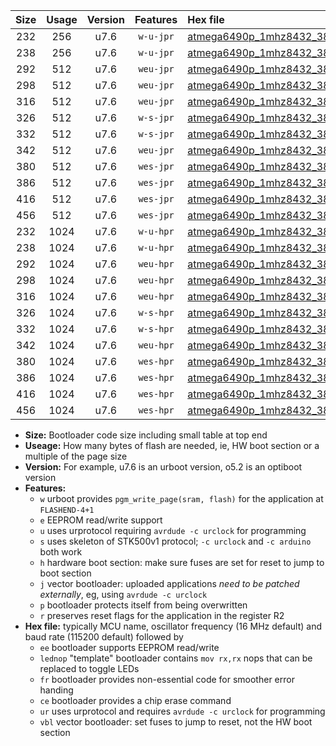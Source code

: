 |Size|Usage|Version|Features|Hex file|
|:-:|:-:|:-:|:-:|:--|
|232|256|u7.6|`w-u-jpr`|[atmega6490p_1mhz8432_38400bps_ur_vbl.hex](https://raw.githubusercontent.com/stefanrueger/urboot/main/atmega6490p_1mhz8432_38400bps_ur_vbl.hex)|
|238|256|u7.6|`w-u-jpr`|[atmega6490p_1mhz8432_38400bps_lednop_ur_vbl.hex](https://raw.githubusercontent.com/stefanrueger/urboot/main/atmega6490p_1mhz8432_38400bps_lednop_ur_vbl.hex)|
|292|512|u7.6|`weu-jpr`|[atmega6490p_1mhz8432_38400bps_ee_ur_vbl.hex](https://raw.githubusercontent.com/stefanrueger/urboot/main/atmega6490p_1mhz8432_38400bps_ee_ur_vbl.hex)|
|298|512|u7.6|`weu-jpr`|[atmega6490p_1mhz8432_38400bps_ee_lednop_ur_vbl.hex](https://raw.githubusercontent.com/stefanrueger/urboot/main/atmega6490p_1mhz8432_38400bps_ee_lednop_ur_vbl.hex)|
|316|512|u7.6|`weu-jpr`|[atmega6490p_1mhz8432_38400bps_ee_lednop_fr_ur_vbl.hex](https://raw.githubusercontent.com/stefanrueger/urboot/main/atmega6490p_1mhz8432_38400bps_ee_lednop_fr_ur_vbl.hex)|
|326|512|u7.6|`w-s-jpr`|[atmega6490p_1mhz8432_38400bps_vbl.hex](https://raw.githubusercontent.com/stefanrueger/urboot/main/atmega6490p_1mhz8432_38400bps_vbl.hex)|
|332|512|u7.6|`w-s-jpr`|[atmega6490p_1mhz8432_38400bps_lednop_vbl.hex](https://raw.githubusercontent.com/stefanrueger/urboot/main/atmega6490p_1mhz8432_38400bps_lednop_vbl.hex)|
|342|512|u7.6|`weu-jpr`|[atmega6490p_1mhz8432_38400bps_ee_lednop_fr_ce_ur_vbl.hex](https://raw.githubusercontent.com/stefanrueger/urboot/main/atmega6490p_1mhz8432_38400bps_ee_lednop_fr_ce_ur_vbl.hex)|
|380|512|u7.6|`wes-jpr`|[atmega6490p_1mhz8432_38400bps_ee_vbl.hex](https://raw.githubusercontent.com/stefanrueger/urboot/main/atmega6490p_1mhz8432_38400bps_ee_vbl.hex)|
|386|512|u7.6|`wes-jpr`|[atmega6490p_1mhz8432_38400bps_ee_lednop_vbl.hex](https://raw.githubusercontent.com/stefanrueger/urboot/main/atmega6490p_1mhz8432_38400bps_ee_lednop_vbl.hex)|
|416|512|u7.6|`wes-jpr`|[atmega6490p_1mhz8432_38400bps_ee_lednop_fr_vbl.hex](https://raw.githubusercontent.com/stefanrueger/urboot/main/atmega6490p_1mhz8432_38400bps_ee_lednop_fr_vbl.hex)|
|456|512|u7.6|`wes-jpr`|[atmega6490p_1mhz8432_38400bps_ee_lednop_fr_ce_vbl.hex](https://raw.githubusercontent.com/stefanrueger/urboot/main/atmega6490p_1mhz8432_38400bps_ee_lednop_fr_ce_vbl.hex)|
|232|1024|u7.6|`w-u-hpr`|[atmega6490p_1mhz8432_38400bps_ur.hex](https://raw.githubusercontent.com/stefanrueger/urboot/main/atmega6490p_1mhz8432_38400bps_ur.hex)|
|238|1024|u7.6|`w-u-hpr`|[atmega6490p_1mhz8432_38400bps_lednop_ur.hex](https://raw.githubusercontent.com/stefanrueger/urboot/main/atmega6490p_1mhz8432_38400bps_lednop_ur.hex)|
|292|1024|u7.6|`weu-hpr`|[atmega6490p_1mhz8432_38400bps_ee_ur.hex](https://raw.githubusercontent.com/stefanrueger/urboot/main/atmega6490p_1mhz8432_38400bps_ee_ur.hex)|
|298|1024|u7.6|`weu-hpr`|[atmega6490p_1mhz8432_38400bps_ee_lednop_ur.hex](https://raw.githubusercontent.com/stefanrueger/urboot/main/atmega6490p_1mhz8432_38400bps_ee_lednop_ur.hex)|
|316|1024|u7.6|`weu-hpr`|[atmega6490p_1mhz8432_38400bps_ee_lednop_fr_ur.hex](https://raw.githubusercontent.com/stefanrueger/urboot/main/atmega6490p_1mhz8432_38400bps_ee_lednop_fr_ur.hex)|
|326|1024|u7.6|`w-s-hpr`|[atmega6490p_1mhz8432_38400bps.hex](https://raw.githubusercontent.com/stefanrueger/urboot/main/atmega6490p_1mhz8432_38400bps.hex)|
|332|1024|u7.6|`w-s-hpr`|[atmega6490p_1mhz8432_38400bps_lednop.hex](https://raw.githubusercontent.com/stefanrueger/urboot/main/atmega6490p_1mhz8432_38400bps_lednop.hex)|
|342|1024|u7.6|`weu-hpr`|[atmega6490p_1mhz8432_38400bps_ee_lednop_fr_ce_ur.hex](https://raw.githubusercontent.com/stefanrueger/urboot/main/atmega6490p_1mhz8432_38400bps_ee_lednop_fr_ce_ur.hex)|
|380|1024|u7.6|`wes-hpr`|[atmega6490p_1mhz8432_38400bps_ee.hex](https://raw.githubusercontent.com/stefanrueger/urboot/main/atmega6490p_1mhz8432_38400bps_ee.hex)|
|386|1024|u7.6|`wes-hpr`|[atmega6490p_1mhz8432_38400bps_ee_lednop.hex](https://raw.githubusercontent.com/stefanrueger/urboot/main/atmega6490p_1mhz8432_38400bps_ee_lednop.hex)|
|416|1024|u7.6|`wes-hpr`|[atmega6490p_1mhz8432_38400bps_ee_lednop_fr.hex](https://raw.githubusercontent.com/stefanrueger/urboot/main/atmega6490p_1mhz8432_38400bps_ee_lednop_fr.hex)|
|456|1024|u7.6|`wes-hpr`|[atmega6490p_1mhz8432_38400bps_ee_lednop_fr_ce.hex](https://raw.githubusercontent.com/stefanrueger/urboot/main/atmega6490p_1mhz8432_38400bps_ee_lednop_fr_ce.hex)|

- **Size:** Bootloader code size including small table at top end
- **Useage:** How many bytes of flash are needed, ie, HW boot section or a multiple of the page size
- **Version:** For example, u7.6 is an urboot version, o5.2 is an optiboot version
- **Features:**
  + `w` urboot provides `pgm_write_page(sram, flash)` for the application at `FLASHEND-4+1`
  + `e` EEPROM read/write support
  + `u` uses urprotocol requiring `avrdude -c urclock` for programming
  + `s` uses skeleton of STK500v1 protocol; `-c urclock` and `-c arduino` both work
  + `h` hardware boot section: make sure fuses are set for reset to jump to boot section
  + `j` vector bootloader: uploaded applications *need to be patched externally*, eg, using `avrdude -c urclock`
  + `p` bootloader protects itself from being overwritten
  + `r` preserves reset flags for the application in the register R2
- **Hex file:** typically MCU name, oscillator frequency (16 MHz default) and baud rate (115200 default) followed by
  + `ee` bootloader supports EEPROM read/write
  + `lednop` "template" bootloader contains `mov rx,rx` nops that can be replaced to toggle LEDs
  + `fr` bootloader provides non-essential code for smoother error handing
  + `ce` bootloader provides a chip erase command
  + `ur` uses urprotocol and requires `avrdude -c urclock` for programming
  + `vbl` vector bootloader: set fuses to jump to reset, not the HW boot section
